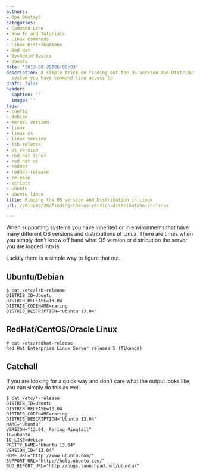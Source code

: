 ```yaml
---
authors:
- Ope Omotayo
categories:
- Command Line
- How To and Tutorials
- Linux Commands
- Linux Distributions
- Red Hat
- SysAdmin Basics
- Ubuntu
date: '2013-08-28T06:08:03'
description: A simple trick on finding out the OS version and Distribution of a Linux
  system you have command line access to
draft: false
header:
  caption: ''
  image: ''
tags:
- config
- debian
- kernel version
- linux
- linux os
- linux version
- lsb-release
- os version
- red hat linux
- red hat os
- redhat
- redhat-release
- release
- scripts
- ubuntu
- ubuntu linux
title: Finding the OS version and Distribution in Linux
url: /2013/08/28/finding-the-os-version-distribution-in-linux

---
```


When supporting systems you have inherited or in environments that have many different OS versions and distributions of Linux. There are times when you simply don't know off hand what OS version or distribution the server you are logged into is.

Luckily there is a simple way to figure that out.

## Ubuntu/Debian

    $ cat /etc/lsb-release 
    DISTRIB_ID=Ubuntu
    DISTRIB_RELEASE=13.04
    DISTRIB_CODENAME=raring
    DISTRIB_DESCRIPTION="Ubuntu 13.04"

## RedHat/CentOS/Oracle Linux

    # cat /etc/redhat-release
    Red Hat Enterprise Linux Server release 5 (Tikanga)

## Catchall

If you are looking for a quick way and don't care what the output looks like, you can simply do this as well.

    $ cat /etc/*-release
    DISTRIB_ID=Ubuntu
    DISTRIB_RELEASE=13.04
    DISTRIB_CODENAME=raring
    DISTRIB_DESCRIPTION="Ubuntu 13.04"
    NAME="Ubuntu"
    VERSION="13.04, Raring Ringtail"
    ID=ubuntu
    ID_LIKE=debian
    PRETTY_NAME="Ubuntu 13.04"
    VERSION_ID="13.04"
    HOME_URL="http://www.ubuntu.com/"
    SUPPORT_URL="http://help.ubuntu.com/"
    BUG_REPORT_URL="http://bugs.launchpad.net/ubuntu/"
